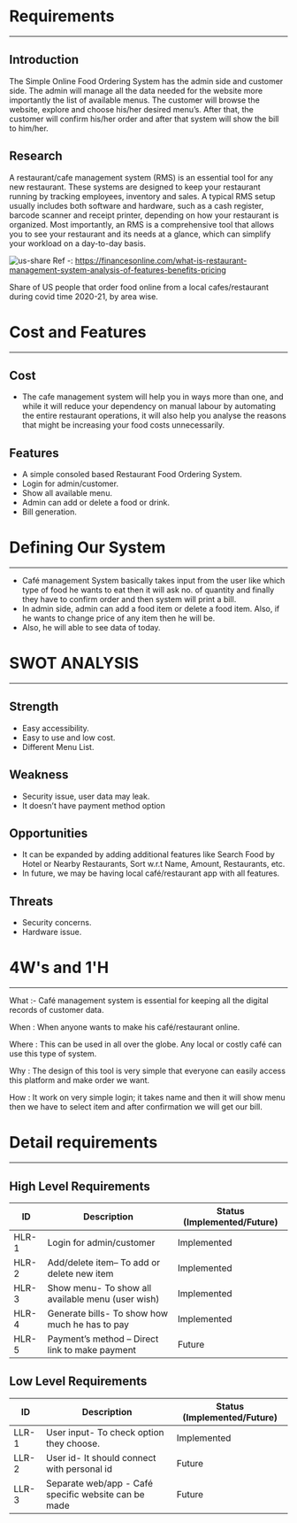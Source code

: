 # Requirements
------------------------------------------
## Introduction
The Simple Online Food Ordering System has the admin side and customer side. The admin will manage all the data needed for the website more importantly the list of available menus. The customer will browse the website, explore and choose his/her desired menu’s. After that, the customer will confirm his/her order and after that system will show the bill to him/her.

## Research
A restaurant/cafe management system (RMS) is an essential tool for any new restaurant. These systems are designed to keep your restaurant running by tracking employees, inventory and sales. A typical RMS setup usually includes both software and hardware, such as a cash register, barcode scanner and receipt printer, depending on how your restaurant is organized. Most importantly, an RMS is a comprehensive tool that allows you to see your restaurant and its needs at a glance, which can simplify your workload on a day-to-day basis.

![us-share](https://user-images.githubusercontent.com/94161066/142757258-f9bd67a4-5b2f-4083-aa30-b697150f1328.png) 
Ref -: https://financesonline.com/what-is-restaurant-management-system-analysis-of-features-benefits-pricing

Share of US people that order food online from a local cafes/restaurant during covid time 2020-21, by area wise.

# Cost and Features
------------------------------------------
## Cost 
- The cafe management system will help you in ways more than one, and while it will reduce your dependency on manual labour by automating the entire restaurant operations, it will also help you analyse the reasons that might be increasing your food costs unnecessarily. 

## Features
- A simple consoled based Restaurant Food Ordering System.
-	Login for admin/customer.
-	Show all available menu.
-	Admin can add or delete a food or drink.
-	Bill generation. 

# Defining Our System
------------------------------------------
- Café management System basically takes input from the user like which type of food he wants to eat then it will ask no. of quantity and finally they have to confirm order and then system will print a bill.
-	In admin side, admin can add a food item or delete a food item. Also, if he wants to change price of any item then he will be.
-	Also, he will able to see data of today.

# SWOT ANALYSIS
------------------------------------------
## Strength
- Easy accessibility.
- Easy to use and low cost.
- Different Menu List.
## Weakness
- Security issue, user data may leak.
- It doesn’t have payment method option 
## Opportunities
-	It can be expanded by adding additional features like Search Food by Hotel or Nearby Restaurants, Sort w.r.t Name, Amount, Restaurants, etc.
-	In future, we may be having local café/restaurant app with all features. 
## Threats
- Security concerns.
- Hardware issue.

# 4W's and 1'H
------------------------------------------
 What :- Café management system is essential for keeping all the digital records of customer data.
 
 When : When anyone wants to make his café/restaurant online.
 
Where : This can be used in all over the globe. Any local or costly café can use this type of system.

Why :  The design of this tool is very simple that everyone can easily access this platform and make order we want.

How : It work on very simple login; it takes name and then it will show menu then we have to select item and after confirmation we will get our bill.

# Detail requirements
---
## High Level Requirements

| ID | Description | Status (Implemented/Future) 
| ------ | ------ | ------|
| HLR-1| Login for admin/customer | Implemented |
| HLR-2| Add/delete item– To add or delete new item | Implemented |
| HLR-3 | Show menu- To show all available menu (user wish) | Implemented |
| HLR-4 | Generate bills- To show how much he has to pay | Implemented |
| HLR-5 | Payment’s method – Direct link to make payment | Future |

## Low Level Requirements

| ID | Description | Status (Implemented/Future) 
| ------ | ------ | ------|
| LLR-1| User input- To check option they choose. | Implemented |
| LLR-2| User id- It should connect with personal id | Future |
| LLR-3 | Separate web/app - Café specific website can be made | Future |

